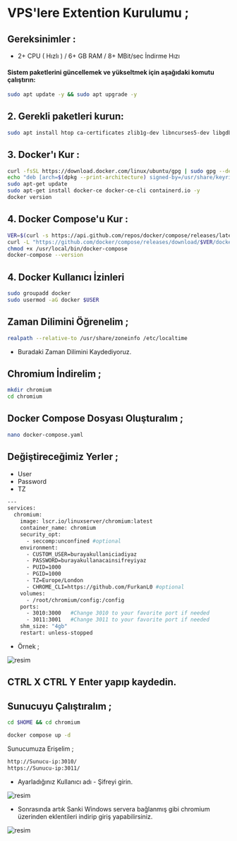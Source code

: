 # VPS'lere Extention Kurulumu ; 

## Gereksinimler : 


- 2+ CPU ( Hızlı ) / 6+ GB RAM / 8+ MBit/sec İndirme Hızı 

#### Sistem paketlerini güncellemek ve yükseltmek için aşağıdaki komutu çalıştırın:

```bash
sudo apt update -y && sudo apt upgrade -y
```
## 2. Gerekli paketleri kurun:

```bash
sudo apt install htop ca-certificates zlib1g-dev libncurses5-dev libgdbm-dev libnss3-dev tmux iptables curl nvme-cli git wget make jq libleveldb-dev build-essential pkg-config ncdu tar clang bsdmainutils lsb-release libssl-dev libreadline-dev libffi-dev jq gcc screen unzip lz4 -y
```
## 3. Docker'ı Kur : 

```bash
curl -fsSL https://download.docker.com/linux/ubuntu/gpg | sudo gpg --dearmor -o /usr/share/keyrings/docker-archive-keyring.gpg
echo "deb [arch=$(dpkg --print-architecture) signed-by=/usr/share/keyrings/docker-archive-keyring.gpg] https://download.docker.com/linux/ubuntu $(lsb_release -cs) stable" | sudo tee /etc/apt/sources.list.d/docker.list > /dev/null
sudo apt-get update
sudo apt-get install docker-ce docker-ce-cli containerd.io -y
docker version
```

## 4. Docker Compose'u Kur : 

```bash
VER=$(curl -s https://api.github.com/repos/docker/compose/releases/latest | grep tag_name | cut -d '"' -f 4)
curl -L "https://github.com/docker/compose/releases/download/$VER/docker-compose-$(uname -s)-$(uname -m)" -o /usr/local/bin/docker-compose
chmod +x /usr/local/bin/docker-compose
docker-compose --version
```

## 4. Docker Kullanıcı İzinleri

```bash
sudo groupadd docker
sudo usermod -aG docker $USER
```

## Zaman Dilimini Öğrenelim ; 

```bash
realpath --relative-to /usr/share/zoneinfo /etc/localtime
```

- Buradaki Zaman Dilimini Kaydediyoruz.

## Chromium İndirelim ; 

```bash
mkdir chromium
cd chromium
```

## Docker Compose Dosyası Oluşturalım ; 

```bash
nano docker-compose.yaml
```

## Değiştireceğimiz Yerler ; 

- User
- Password
- TZ

```bash
---
services:
  chromium:
    image: lscr.io/linuxserver/chromium:latest
    container_name: chromium
    security_opt:
      - seccomp:unconfined #optional
    environment:
      - CUSTOM_USER=burayakullaniciadiyaz
      - PASSWORD=burayakullanacainsifreyiyaz
      - PUID=1000
      - PGID=1000
      - TZ=Europe/London
      - CHROME_CLI=https://github.com/FurkanL0 #optional
    volumes:
      - /root/chromium/config:/config
    ports:
      - 3010:3000   #Change 3010 to your favorite port if needed
      - 3011:3001   #Change 3011 to your favorite port if needed
    shm_size: "4gb"
    restart: unless-stopped
```

- Örnek ; 

![resim](https://github.com/user-attachments/assets/1f488a20-8c0b-4d54-9b3c-f011cf94c343)


## CTRL X CTRL Y Enter yapıp kaydedin.

## Sunucuyu Çalıştıralım ; 
```bash
cd $HOME && cd chromium
```
```bash
docker compose up -d
```

Sunucumuza Erişelim ; 

```bash
http://Sunucu-ip:3010/
https://Sunucu-ip:3011/
```

- Ayarladığınız Kullanıcı adı - Şifreyi girin.

![resim](https://github.com/user-attachments/assets/88e6b139-b364-4c42-bd5f-653547b29bc5)

- Sonrasında artık Sanki Windows servera bağlanmış gibi chromium üzerinden eklentileri indirip giriş yapabilirsiniz.

![resim](https://github.com/user-attachments/assets/84930d45-62e6-484c-8465-880c35a9228b)

